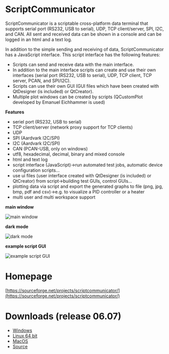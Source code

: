 # ScriptCommunicator
ScriptCommunicator is a scriptable cross-platform data terminal that supports serial port (RS232, USB to serial), UDP, TCP client/server, SPI, I2C, and CAN.
All sent and received data can be shown in a console and can be logged in an html and a text log.

In addition to the simple sending and receiving of data, ScriptCommunicator has a JavaScript interface.
This script interface has the following features:
* Scripts can send and receive data with the main interface.
* In addition to the main interface scripts can create and use their own interfaces (serial port (RS232, USB to serial), UDP, TCP client, TCP server, PCAN, and SPI/I2C).
* Scripts can use their own GUI (GUI files which have been created with QtDesigner (is included) or QtCreator). 
* Multiple plot windows can be created by scripts (QCustomPlot  developed by Emanuel Eichhammer is used)

**Features**

* seriel port (RS232, USB to serial)
* TCP client/server (network proxy support for TCP clients)
* UDP
* SPI (Aardvark I2C/SPI)
* I2C (Aardvark I2C/SPI)
* CAN (PCAN-USB, only on windows)
* utf8, hexadecimal, decimal, binary and mixed console
* html and text log
* script interface (JavaScript)->run automated test jobs, automatic device configuration scripts...
* use ui files (user interface created with QtDesigner (is included) or QtCreator) from script->building test GUIs, control GUIs...
* plotting data via script and export the generated graphs to file (png, jpg, bmp, pdf and csv)->e.g. to visualize a PID controller or a heater
* multi user and multi workspace support

**main window**

![main window](https://a.fsdn.com/con/app/proj/scriptcommunicator/screenshots/2023-07-04_09h27_03-08f21d94.png/max/max/1)

**dark mode**

![dark mode](https://a.fsdn.com/con/app/proj/scriptcommunicator/screenshots/2023-07-04_09h27_39-19d7e224.png/max/max/1)

**example script GUI**

![example script GUI](https://a.fsdn.com/con/app/proj/scriptcommunicator/screenshots/2015-12-02_10h19_22.png)

# Homepage
[https://sourceforge.net/projects/scriptcommunicator/](https://sourceforge.net/projects/scriptcommunicator/)

# Downloads (release 06.07)
- [Windows](http://sourceforge.net/projects/scriptcommunicator/files/Windows/ScriptCommunicator_06_07_windows.zip/download)
- [Linux 64 bit](http://sourceforge.net/projects/scriptcommunicator/files/Linux_64Bit/ScriptCommunicator_06_07_linux_64_bit.tar.xz/download)
- [MacOS](http://sourceforge.net/projects/scriptcommunicator/files/MacOS/ScriptCommunicator_06_03_macos.zip/download)
- [Source](http://sourceforge.net/projects/scriptcommunicator/files/Source/ScriptCommunicator_06_07_source.zip/download)

